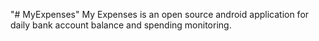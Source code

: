 "# MyExpenses" 
My Expenses is an open source android application for daily bank account balance and spending monitoring.
